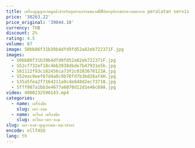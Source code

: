 ```yaml
---
title: เครื่องสูญญากาศดูดน้ำสำหรับอุตสาหกรรมขนาด60ลิตรอุปกรณ์ทำความสะอาด peralatan servis
price: '38263.22'
price_original: '39044.10'
currency: THB
discount: 2%
rating: 4.5
volume: 87
image: S0bb86f31b39b4dfd9fd52a82eb722371F.jpg
images:
  - S0bb86f31b39b4dfd9fd52a82eb722371F.jpg
  - S52cf732ef18c4bb3938dbde7b47931e5b.jpg
  - S81112f93c182456ca73f2c0283670123A.jpg
  - S52eac9eef67d4a0c9b70fd7b3bd26af4H.jpg
  - S35a5fea2f7164211a9cde848d2ec73718.jpg
  - Sfff987a1bb3e4677a6070d12d1e46c69A.jpg
video: 4000232590143.mp4
categories:
  - name: เครื่องมือ
    slug: เคร-องม
  - name: อะไหล่ เครื่องมือ
    slug: อะไหล-เคร-องม
slug: เคร-องส-ญญากาศด-ดน-ำสำหร
encode: ollT4SU
lang: th
---
```

  